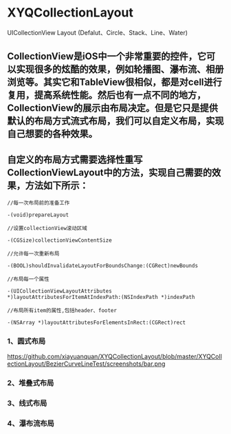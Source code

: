 # XYQCollectionLayout
UICollectionView Layout (Defalut、Circle、Stack、Line、Water)

## CollectionView是iOS中一个非常重要的控件，它可以实现很多的炫酷的效果，例如轮播图、瀑布流、相册浏览等。其实它和TableView很相似，都是对cell进行复用，提高系统性能。然后也有一点不同的地方，CollectionView的展示由布局决定。但是它只是提供默认的布局方式流式布局，我们可以自定义布局，实现自己想要的各种效果。

## 自定义的布局方式需要选择性重写CollectionViewLayout中的方法，实现自己需要的效果，方法如下所示：

    //每一次布局前的准备工作
    
    -(void)prepareLayout
    
    //设置collectionView滚动区域
    
    -(CGSize)collectionViewContentSize
    
    //允许每一次重新布局
    
    -(BOOL)shouldInvalidateLayoutForBoundsChange:(CGRect)newBounds
    
    //布局每一个属性
    
    -(UICollectionViewLayoutAttributes *)layoutAttributesForItemAtIndexPath:(NSIndexPath *)indexPath
    
    //布局所有item的属性,包括header、footer
    
    -(NSArray *)layoutAttributesForElementsInRect:(CGRect)rect
    
 ### 1、圆式布局
  https://github.com/xiayuanquan/XYQCollectionLayout/blob/master/XYQCollectionLayout/BezierCurveLineTest/screenshots/bar.png
 
 ### 2、堆叠式布局
 
 ### 3、线式布局
 
 ### 4、瀑布流布局
